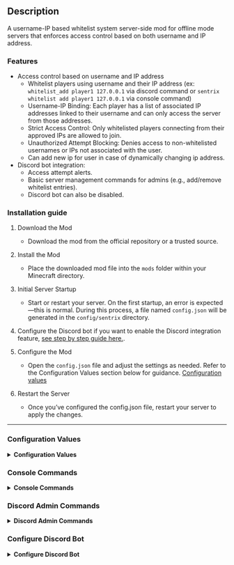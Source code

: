## Description

A username-IP based whitelist system server-side mod for offline mode servers that enforces access control based on both username and IP address.

### Features

- Access control based on username and IP address
  - Whitelist players using username and their IP address (ex: `whitelist_add player1 127.0.0.1` via discord command or `sentrix whitelist add player1 127.0.0.1` via console command)
  - Username-IP Binding: Each player has a list of associated IP addresses linked to their username and can only access the server from those addresses.
  - Strict Access Control: Only whitelisted players connecting from their approved IPs are allowed to join.
  - Unauthorized Attempt Blocking: Denies access to non-whitelisted usernames or IPs not associated with the user.
  - Can add new ip for user in case of dynamically changing ip address.
- Discord bot integration:
  - Access attempt alerts.
  - Basic server management commands for admins (e.g., add/remove whitelist entries).
  - Discord bot can also be disabled.

### Installation guide

1. Download the Mod

   - Download the mod from the official repository or a trusted source.

2. Install the Mod

   - Place the downloaded mod file into the `mods` folder within your Minecraft directory.

3. Initial Server Startup

   - Start or restart your server. On the first startup, an error is expected—this is normal. During this process, a file named `config.json` will be generated in the `config/sentrix` directory.

4. Configure the Discord bot if you want to enable the Discord integration feature, [see step by step guide here.](#configure-discord-bot).

5. Configure the Mod

   - Open the `config.json` file and adjust the settings as needed. Refer to the Configuration Values section below for guidance. [Configuration values](#configuration-values)

6. Restart the Server
   - Once you’ve configured the config.json file, restart your server to apply the changes.

---

### Configuration Values

<details>
<summary><strong>Configuration Values</strong></summary>

To configure, navigate to `/config/setrix/config.json`

| Key                   | Value            | Description                                                                                               |
| --------------------- | ---------------- | --------------------------------------------------------------------------------------------------------- |
| activate              | boolean          | Enables or disables the mod. Set to `true` to enable, or `false` to disable it.                           |
| enable_discord        | boolean          | Enables or disables Discord integration. Set to `true` to use the Discord bot, or `false` to turn it off. |
| bot_token             | String           | Your Discord bot token. Required for the bot to connect to your Discord server.                           |
| admin_channel_id      | String           | ID of the Discord channel where admins can run commands like whitelisting players.                        |
| enable_public_logging | Boolean          | Enables or disables public logging. Set to `true` to post logs in a public channel.                       |
| public_log_channel    | String           | ID of the Discord channel where public logs will be sent.                                                 |
| admin_ids             | Array of Strings | A list of Discord user IDs who have admin permissions for using bot commands.                             |
| presence              | String           | Custom status text shown by the Discord bot (e.g., “Watching the server”).                                |
| kick_message          | String           | Message shown to players who are not whitelisted. You can customize this.                                 |
| unknown_ip_message    | String           | Message shown to players connecting from an unknown IP address. You can customize this.                   |

</details>

### Console Commands

<details>
<summary><strong>Console Commands</strong></summary>

| Command                                    | Usage                                                                  |
| ------------------------------------------ | ---------------------------------------------------------------------- |
| /sentrix whitelist add `<username>` `<ip>` | Command for whitelisting a player.                                     |
| /sentrix whitelist remove `<username>`     | Command to remove a player from whitelist entry.                       |
| /sentrix ip add `<username>` `<ip>`        | Command to add a new ip for player.                                    |
| /sentrix reload                            | To reload the player list in case of editing player list file manually |
| /sentrix count                             | To count total whitelisted players.                                    |

</details>

### Discord Admin Commands

<details>
<summary><strong>Discord Admin Commands</strong></summary>

| Command                            | Usage                                                             |
| ---------------------------------- | ----------------------------------------------------------------- |
| /whitelist_add `<username>` `<ip>` | Command for whitelisting a player.                                |
| /whitelist_remove `<username>`     | Command to remove a player from whitelist entry.                  |
| /add_ip `<username>` `<ip>`        | Command to add a new ip for player.                               |
| /sentrix reload                    | To reload the player list in case of editing player list manually |
| /player_count                      | To count total whitelisteed players.                              |

</details>

### Configure Discord Bot

<details>
<summary><strong>Configure Discord Bot</strong></summary>

#### Step 1: Create a Discord Bot

1. Go to the [Discord Developer Portal](https://discord.com/developers/applications)

2. Click "New Application", give it a name (e.g., MinecraftBot), and click Create.

3. In the left sidebar, go to Bot → Click Add Bot → Confirm by clicking Yes, do it!.

#### Step 2: Get the Bot Token

1. Under the Bot section, click "Reset Token" or "Copy" under the Token field.

2. Save this token somewhere secure — you'll need it in the config file(Do not share this token. It gives full control of your bot.).

#### Step 2: Get the Bot Token

Still under the Bot section:

1. Scroll down to Privileged Gateway Intents.

2 Enable: - Presence Intent

    - Server Members Intent

3. Click Save Changes at the bottom.

#### Step 4: Invite the Bot to Your Discord Server

1. Go to the OAuth2 → URL Generator section.

2. Under Scopes, check:

   - bot

3. Under Bot Permissions, check:

   - Send Messages

   - Read Message History

   - Manage Messages (if needed)

   - Manage Roles (if needed for whitelist commands)

4. Copy the generated URL and open it in your browser.

5. Select your server and click Authorize.

#### Step 5: Configure Your config.json File

1. Now edit the `config.json` file located in /config/setrix/. Here’s an example:

</details>
